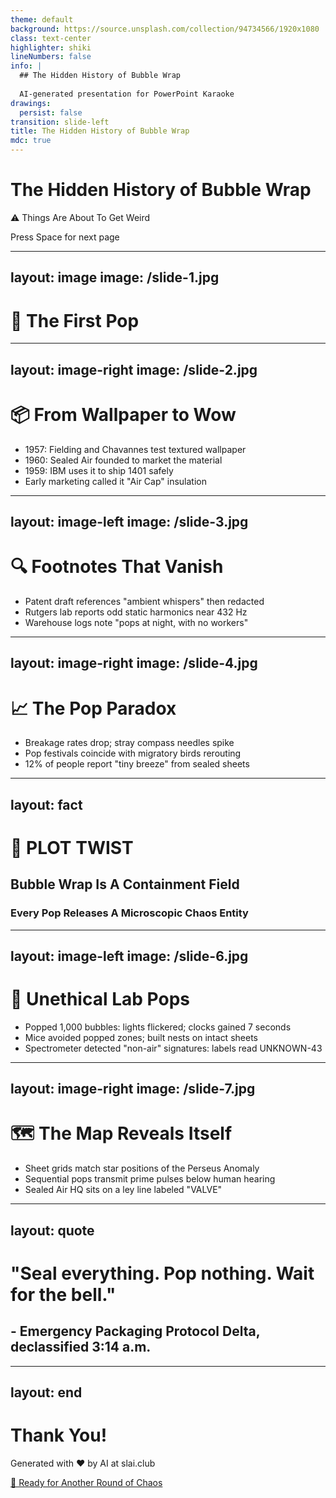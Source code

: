 ```yaml
---
theme: default
background: https://source.unsplash.com/collection/94734566/1920x1080
class: text-center
highlighter: shiki
lineNumbers: false
info: |
  ## The Hidden History of Bubble Wrap
  
  AI-generated presentation for PowerPoint Karaoke
drawings:
  persist: false
transition: slide-left
title: The Hidden History of Bubble Wrap
mdc: true
---
```


# The Hidden History of Bubble Wrap

⚠️ Things Are About To Get Weird

<div class="pt-12">
  <span @click="$slidev.nav.next" class="px-2 py-1 rounded cursor-pointer" hover="bg-white bg-opacity-10">
    Press Space for next page <carbon:arrow-right class="inline"/>
  </span>
</div>

<div class="abs-br m-6 flex gap-2">
  <a href="https://github.com/beevelop/slai.club" target="_blank" alt="GitHub"
    class="text-xl slidev-icon-btn opacity-50 !border-none !hover:text-white">
    <carbon-logo-github />
  </a>
</div>

---
layout: image
image: /slide-1.jpg
---

# 🫧 The First Pop

---
layout: image-right
image: /slide-2.jpg
---

# 📦 From Wallpaper to Wow

<v-clicks>

- 1957: Fielding and Chavannes test textured wallpaper
- 1960: Sealed Air founded to market the material
- 1959: IBM uses it to ship 1401 safely
- Early marketing called it "Air Cap" insulation

</v-clicks>

---
layout: image-left
image: /slide-3.jpg
---

# 🔍 Footnotes That Vanish

<v-clicks>

- Patent draft references "ambient whispers" then redacted
- Rutgers lab reports odd static harmonics near 432 Hz
- Warehouse logs note "pops at night, with no workers"

</v-clicks>

---
layout: image-right
image: /slide-4.jpg
---

# 📈 The Pop Paradox

<v-clicks>

- Breakage rates drop; stray compass needles spike
- Pop festivals coincide with migratory birds rerouting
- 12% of people report "tiny breeze" from sealed sheets

</v-clicks>

---
layout: fact
---

# 🚨 PLOT TWIST
## Bubble Wrap Is A Containment Field
### Every Pop Releases A Microscopic Chaos Entity

---
layout: image-left
image: /slide-6.jpg
---

# 🧪 Unethical Lab Pops

<v-clicks>

- Popped 1,000 bubbles: lights flickered; clocks gained 7 seconds
- Mice avoided popped zones; built nests on intact sheets
- Spectrometer detected "non-air" signatures: labels read UNKNOWN-43

</v-clicks>

---
layout: image-right
image: /slide-7.jpg
---

# 🗺️ The Map Reveals Itself

<v-clicks>

- Sheet grids match star positions of the Perseus Anomaly
- Sequential pops transmit prime pulses below human hearing
- Sealed Air HQ sits on a ley line labeled "VALVE"

</v-clicks>

---
layout: quote
---

# "Seal everything. Pop nothing. Wait for the bell."
## - Emergency Packaging Protocol Delta, declassified 3:14 a.m.

---
layout: end
---

# Thank You!

Generated with ❤️ by AI at slai.club

<div class="pt-12">
  <a href="https://slai.club" target="_blank" class="px-6 py-3 rounded-full cursor-pointer inline-block bg-gradient-to-r from-purple-500 to-pink-500 text-white font-bold" hover="shadow-lg transform scale-105">
    🎲 Ready for Another Round of Chaos
  </a>
</div>

